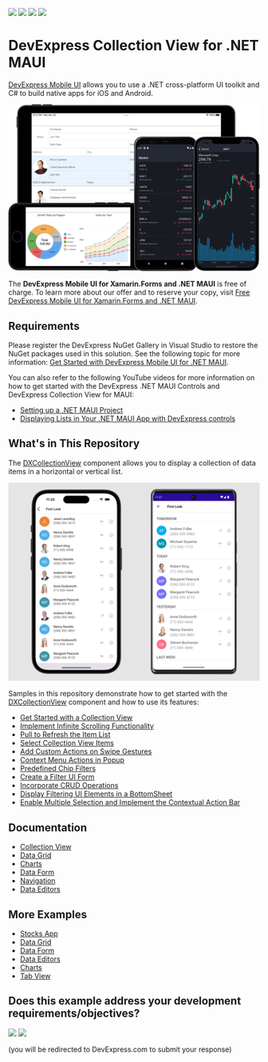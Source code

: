 <!-- default badges list -->
![](https://img.shields.io/endpoint?url=https://codecentral.devexpress.com/api/v1/VersionRange/391921112/23.2.3%2B)
[![](https://img.shields.io/badge/Open_in_DevExpress_Support_Center-FF7200?style=flat-square&logo=DevExpress&logoColor=white)](https://supportcenter.devexpress.com/ticket/details/T1018863)
[![](https://img.shields.io/badge/📖_How_to_use_DevExpress_Examples-e9f6fc?style=flat-square)](https://docs.devexpress.com/GeneralInformation/403183)
[![](https://img.shields.io/badge/💬_Leave_Feedback-feecdd?style=flat-square)](#does-this-example-address-your-development-requirementsobjectives)
<!-- default badges end -->
# DevExpress Collection View for .NET MAUI

[DevExpress Mobile UI](https://www.devexpress.com/maui/) allows you to use a .NET cross-platform UI toolkit and C# to build native apps for iOS and Android.

![DevExpress Mobile UI for .NET MAUI](./Images/maui.png)

The **DevExpress Mobile UI for Xamarin.Forms and .NET MAUI** is free of charge. To learn more about our offer and to reserve your copy, visit [Free DevExpress Mobile UI for Xamarin.Forms and .NET MAUI](https://www.devexpress.com/xamarin-free).

## Requirements

Please register the DevExpress NuGet Gallery in Visual Studio to restore the NuGet packages used in this solution. See the following topic for more information: [Get Started with DevExpress Mobile UI for .NET MAUI](https://docs.devexpress.com/MAUI/403249/get-started).

You can also refer to the following YouTube videos for more information on how to get started with the DevExpress .NET MAUI Controls and DevExpress Collection View for MAUI: 

* [Setting up a .NET MAUI Project](https://www.youtube.com/watch?v=juJvl5UicIQ)
* [Displaying Lists in Your .NET MAUI App with DevExpress controls](https://www.youtube.com/watch?v=2TC-933eGEU)

## What's in This Repository

The [DXCollectionView](https://docs.devexpress.com/MAUI/DevExpress.Maui.CollectionView.DXCollectionView) component allows you to display a collection of data items in a horizontal or vertical list.

![DevExpress Mobile UI for .NET MAUI](/Images/get-started.png)

Samples in this repository demonstrate how to get started with the [DXCollectionView](https://docs.devexpress.com/MAUI/DevExpress.Maui.CollectionView.DXCollectionView) component and how to use its features:

* [Get Started with a Collection View](./CS/CollectionViewExample/)
* [Implement Infinite Scrolling Functionality](./CS/CollectionViewLoadMore/)
* [Pull to Refresh the Item List](./CS/CollectionViewPullToRefresh/)
* [Select Collection View Items](./CS/CollectionViewSelection/)
* [Add Custom Actions on Swipe Gestures](./CS/CollectionViewSwipe/)
* [Context Menu Actions in Popup](./CS/ContextMenuPopup/)
* [Predefined Chip Filters](./CS/FilterChips/)
* [Create a Filter UI Form](./CS/CollectionViewFilteringUI/)
* [Incorporate CRUD Operations](./CS/CrudOperations/)
* [Display Filtering UI Elements in a BottomSheet](./CS/FilteringUIinBottomSheet/)
* [Enable Multiple Selection and Implement the Contextual Action Bar](./CS/LongTap/)

## Documentation

- [Collection View](https://docs.devexpress.com/MAUI/403324/collection-view/index)
- [Data Grid](https://docs.devexpress.com/MAUI/403255/data-grid/data-grid)
- [Charts](https://docs.devexpress.com/MAUI/403300/charts/charts)
- [Data Form](https://docs.devexpress.com/MAUI/403640/data-form)
- [Navigation](https://docs.devexpress.com/MAUI/403297/navigation/index)
- [Data Editors](https://docs.devexpress.com/MAUI/403427/editors/index)

## More Examples

* [Stocks App](https://github.com/DevExpress-Examples/maui-stocks-mini)
* [Data Grid](https://github.com/DevExpress-Examples/maui-data-grid-get-started)
* [Data Form](https://github.com/DevExpress-Examples/maui-data-form-get-started)
* [Data Editors](https://github.com/DevExpress-Examples/maui-editors-get-started)
* [Charts](https://github.com/DevExpress-Examples/maui-charts)
* [Tab View](https://github.com/DevExpress-Examples/maui-tab-view-get-started)
<!-- feedback -->
## Does this example address your development requirements/objectives?

[<img src="https://www.devexpress.com/support/examples/i/yes-button.svg"/>](https://www.devexpress.com/support/examples/survey.xml?utm_source=github&utm_campaign=maui-collection-view&~~~was_helpful=yes) [<img src="https://www.devexpress.com/support/examples/i/no-button.svg"/>](https://www.devexpress.com/support/examples/survey.xml?utm_source=github&utm_campaign=maui-collection-view&~~~was_helpful=no)

(you will be redirected to DevExpress.com to submit your response)
<!-- feedback end -->
